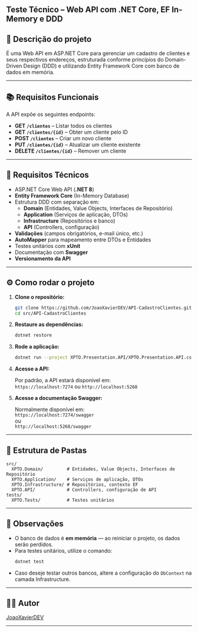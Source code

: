 ﻿## Teste Técnico – Web API com .NET Core, EF In-Memory e DDD

## 🧩 Descrição do projeto

É uma Web API em ASP.NET Core para gerenciar um cadastro de clientes e seus respectivos endereços, estruturada conforme princípios do Domain-Driven Design (DDD) e utilizando Entity Framework Core com banco de dados em memória.

---

## 📚 Requisitos Funcionais

A API expõe os seguintes endpoints:

- **GET `/clientes`** – Listar todos os clientes
- **GET `/clientes/{id}`** – Obter um cliente pelo ID
- **POST `/clientes`** – Criar um novo cliente
- **PUT `/clientes/{id}`** – Atualizar um cliente existente
- **DELETE `/clientes/{id}`** – Remover um cliente

---

## 🧱 Requisitos Técnicos

- ASP.NET Core Web API (**.NET 8**)
- **Entity Framework Core** (In-Memory Database)
- Estrutura DDD com separação em:
  - **Domain** (Entidades, Value Objects, Interfaces de Repositório)
  - **Application** (Serviços de aplicação, DTOs)
  - **Infrastructure** (Repositórios e banco)
  - **API** (Controllers, configuração)
- **Validações** (campos obrigatórios, e-mail único, etc.)
- **AutoMapper** para mapeamento entre DTOs e Entidades
- Testes unitários com **xUnit**
- Documentação com **Swagger**
- **Versionamento da API**

---

## ⚙️ Como rodar o projeto

1. **Clone o repositório:**
   ```bash
   git clone https://github.com/JoaoXavierDEV/API-CadastroClientes.git
   cd src/API-CadastroClientes
   ```

2. **Restaure as dependências:**
   ```bash
   dotnet restore
   ```

3. **Rode a aplicação:**
   ```bash
   dotnet run --project XPTO.Presentation.API/XPTO.Presentation.API.csproj
   ```

4. **Acesse a API:**

   Por padrão, a API estará disponível em:  
   `https://localhost:7274` ou `http://localhost:5268`

5. **Acesse a documentação Swagger:**

   Normalmente disponível em:  
   `https://localhost:7274/swagger`  
   ou  
   `http://localhost:5268/swagger`

---

## 📁 Estrutura de Pastas 

```
src/
  XPTO.Domain/         # Entidades, Value Objects, Interfaces de Repositório
  XPTO.Application/    # Serviços de aplicação, DTOs
  XPTO.Infrastructure/ # Repositórios, contexto EF
  XPTO.API/            # Controllers, configuração de API
tests/
  XPTO.Tests/          # Testes unitários
```

---

## 📝 Observações

- O banco de dados é **em memória** — ao reiniciar o projeto, os dados serão perdidos.
- Para testes unitários, utilize o comando:
  ```bash
  dotnet test
  ```
- Caso deseje testar outros bancos, altere a configuração do `DbContext` na camada Infrastructure.

---

## 👨‍💻 Autor

[JoaoXavierDEV](https://github.com/JoaoXavierDEV)

---